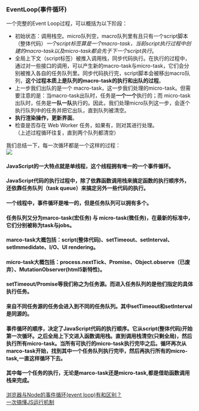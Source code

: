 ### EventLoop(事件循环)  
一个完整的Event Loop过程，可以概括为以下阶段：  
* 初始状态：调用栈空。micro队列空，macro队列里有且只有一个script脚本（整体代码）*一个script标签算是一个macro-task，当前script执行过程中创建的macro-task以及micro-task都会先于下一个script执行*。  
* 全局上下文（script标签）被推入调用栈，同步代码执行。在执行的过程中，通过对一些接口的调用，可以产生新的macro-task与micro-task，它们会分别被推入各自的任务队列里。同步代码执行完，script脚本会被移出macro队列，**这个过程本质上是队列的macro-task的执行和出队的过程**。  
* 上一步我们出队的是一个 macro-task，这一步我们处理的micro-task。但需要注意的是：当macro-task出队时，任务是**一个一个**执行的；而 micro-task 出队时，任务是**一队一队**执行的。因此，我们处理micro队列这一步，会逐个执行队列中的任务并把它出队，直到队列被清空。  
* **执行渲染操作，更新界面**。  
* 检查是否存在 Web Worker 任务，如果有，则对其进行处理。  
（上述过程循环往复，直到两个队列都清空）  

我们总结一下，每一次循环都是一个这样的过程：  
![](https://user-gold-cdn.xitu.io/2018/10/1/1662ff57ebe7a73f?imageView2/0/w/1280/h/960/format/webp/ignore-error/1)



#### JavaScript的一大特点就是单线程，这个线程拥有唯一的一个事件循环。
#### JavaScript代码的执行过程中，除了依靠函数调用栈来搞定函数的执行顺序外，还依靠任务队列（task queue）来搞定另外一些代码的执行。
#### 一个线程中，事件循环是唯一的，但是任务队列可以拥有多个。
#### 任务队列又分为marco-task(宏任务) 与 micro-task(微任务)，在最新的标准中，它们分别被称为task与jobs。
#### marco-task大概包括：script(整体代码)、setTimeout、setInterval、setImmedidate、I/O、UI rendering。
#### micro-task大概包括：process.nextTick、Promise、Object.observe（已废弃）、MutationObserver(html5新特性)。
#### setTimeout/Promise等我们称之为任务源。而进入任务队列的是他们指定的具体执行任务。
#### 来自不同任务源的任务会进入到不同的任务队列。其中setTimeout和setInterval是同源的。
#### 事件循环的顺序，决定了JavaScript代码的执行顺序。它从script(整体代码)开始第一次循环。之后全局上下文进入函数调用栈。直到调用栈清空(只剩全局)，然后执行所有micro-task。当所有可执行的micro-task执行完毕之后。循环再次从marco-task开始，找到其中一个任务队列执行完毕，然后再执行所有的micro-task,一直这样循环下去。
#### 其中每一个任务的执行，无论是marco-task还是micro-task,都是借助函数调用栈来完成。

[浏览器与Node的事件循环(event loop)有和区别？](https://github.com/ljianshu/Blog/issues/54)   
[一次搞懂JS运行机制](https://juejin.im/post/6844904050543034376)   
